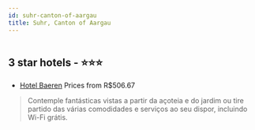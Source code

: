 ```yaml
---
id: suhr-canton-of-aargau
title: Suhr, Canton of Aargau
---
```


<center><img src="https://i.travelapi.com/hotels/1000000/1000000/991500/991404/3a73779d_z.jpg" alt="" /></center>


##  3 star hotels - ⭐️⭐️⭐️

-    [Hotel Baeren](https://www.hurb.com/br/aud/https://www.hurb.com/br/hotels/suhr/hotel-baeren-HT-CFS4?cmp=18055) Prices from R$506.67
   > Contemple fantásticas vistas a partir da açoteia e do jardim ou tire partido das várias comodidades e serviços ao seu dispor, incluindo Wi-Fi grátis.
